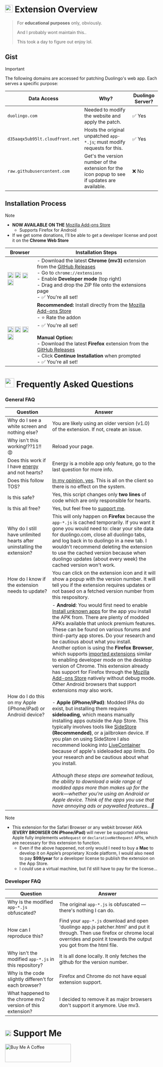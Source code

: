 # <img src="https://d35aaqx5ub95lt.cloudfront.net/images/hearts/fa8debbce8d3e515c3b08cb10271fbee.svg" width="25px"> Extension Overview

> For **educational purposes** only, obviously.
>
> And I probably wont maintain this..
> 
> This took a day to figure out enjoy lol.



## Gist
> [!IMPORTANT]  
> The following domains are accessed for patching Duolingo's web app. Each serves a specific purpose:

| **Data Access**                          | **Why?**                                                               | **Duolingo Server?** |
|-----------------------------------------|-------------------------------------------------------------------------|----------------------|
| `duolingo.com`                          | Needed to modify the website and apply the patch.                         | ✅ Yes               |
| `d35aaqx5ub95lt.cloudfront.net`         | Hosts the original unpatched `app-*.js`; must modify requests for this.    | ✅ Yes               |
| `raw.githubusercontent.com`             | Get's the version number of the extension for the icon popup to see if updates are available.          | ❌ No                |


## Installation Process

> [!NOTE]
> - **NOW AVAILABLE ON THE** [Mozilla Add-ons Store](https://addons.mozilla.org/en-US/firefox/addon/duolingo-unlimited-hearts/)
>   - Supports Firefox for Android
> - If we get some donations, I’ll be able to get a developer license and post it on the **Chrome Web Store**

| **Browser** | **Installation Steps** |
|-------------|------------------------|
| <img src="https://upload.wikimedia.org/wikipedia/commons/e/e1/Google_Chrome_icon_%28February_2022%29.svg" width="20px"> <img src="https://upload.wikimedia.org/wikipedia/commons/9/98/Microsoft_Edge_logo_%282019%29.svg" width="20px"> <img src="https://brave.com/static-assets/images/brave-logo-sans-text.svg" width="18px"> <img src="https://upload.wikimedia.org/wikipedia/commons/4/49/Opera_2015_icon.svg" width="20px"> | - Download the latest **Chrome (mv3)** extension from the [GitHub Releases](https://github.com/apersongithub/Duolingo-Unlimited-Hearts/releases)<br>- Go to `chrome://extensions`<br>- Enable **Developer mode** (top right)<br>- Drag and drop the ZIP file onto the extensions page<br>- ✅ You're all set! |
| <img src="https://upload.wikimedia.org/wikipedia/commons/thumb/a/a0/Firefox_logo%2C_2019.svg/1200px-Firefox_logo%2C_2019.svg.png" width="20px"> <img src="https://c.clc2l.com/c/thumbnail96webp/t/t/o/tor-browser-QaPeUi.png" width="20px"> <img src="https://upload.wikimedia.org/wikipedia/commons/d/d0/LibreWolf_icon.svg" width="20px"> <img src="https://www.waterfox.net/_astro/waterfox.aA4DFn78.svg" width="20px"> | **Recommended:** Install directly from the [Mozilla Add-ons Store](https://addons.mozilla.org/en-US/firefox/addon/duolingo-unlimited-hearts/)<br>- ⭐ Rate the addon<br>- ✅ You're all set!<br><br>**Manual Option:**<br>- Download the latest **Firefox** extension from the [GitHub Releases](https://github.com/apersongithub/Duolingo-Unlimited-Hearts/releases)<br>- Click **Continue Installation** when prompted<br>- ✅ You're all set! |

# <img src="https://d35aaqx5ub95lt.cloudfront.net/images/profile/48b8884ac9d7513e65f3a2b54984c5c4.svg" width="30px"> Frequently Asked Questions
### General FAQ

| **Question** | **Answer** |
|--------------|------------|
| Why do I see a white screen and nothing else? | You are likely using an older version (v1.0) of the extension. If not, create an issue. |
| Why isn't this working!??11!! 😡 | Reload your page. |
| Does this work if I have [energy](https://duolingo.fandom.com/wiki/Energy) and not hearts? | Energy is a mobile app only feature, go to the last question for more info. |
| Does this follow TOS? | [In my opinion, yes](https://www.duolingo.com/guidelines#:~:text=Script%20or%20cheat,may%20be%20removed.). This is all on the client so there is no effect on the system. |
| Is this safe? | Yes, this script changes only **two lines** of code which are only responsible for hearts. |
| Is this all free? | Yes, but feel free to [support me](https://www.buymeacoffee.com/aperson). |
| Why do I still have unlimited hearts after uninstalling the extension? | This will only happen on **Firefox** because the `app-*.js` is cached temporarily. If you want it gone you would need to: clear your site data for duolingo.com, close all duolingo tabs, and log back in to duolingo in a new tab. I wouldn't recommend deleting the extension to use the cached version because when duolingo updates (about every week) the cached version won't work.|
| How do I know if the extension needs to update? | You can click on the extension icon and it will show a popup with the version number. It will tell you if the extension requires updates or not based on a fetched version number from this respository. |
| How do I do this on my Apple (iPhone/iPad) or Android device? | - **Android**: You would first need to enable [Install unknown apps](https://www.wikihow.com/Allow-Apps-from-Unknown-Sources-on-Android) for the app you install the APK from. There are plenty of modded APKs available that unlock premium features. These can be found on various forums and third-party app stores. Do your research and be cautious about what you install.<br> Another option is using the **Firefox Browser**, which supports [imported extensions](https://blog.mozilla.org/addons/2020/09/29/expanded-extension-support-in-firefox-for-android-nightly/) similar to enabling developer mode on the desktop version of Chrome. This extension already has support for Firefox through the [Mozilla Add-ons Store](https://addons.mozilla.org/en-US/firefox/addon/duolingo-unlimited-hearts/) natively without debug mode. Other Android browsers that support extensions *may* also work.<br><br>- **Apple (iPhone/iPad)**: Modded IPAs do exist, but installing them requires **sideloading**, which means manually installing apps outside the App Store. This typically involves tools like [SideStore](https://sidestore.io/) **(Recommended)**, or a jailbroken device. If you plan on using SideStore I also recommend looking into [LiveContainer](https://github.com/LiveContainer/LiveContainer) because of apple's sideloaded app limits. Do your research and be cautious about what you install. <br><br>*Although these steps are somewhat tedious, the ability to download a wide range of modded apps more than makes up for the work—whether you're using an Android or Apple device. Think of the apps you use that have annoying ads or paywalled features...👀*|

> [!Note]
> - This extension for the Safari Browser or any webkit browser AKA **(EVERY BROWSER ON iPhone/iPad)** will never be supported unless Apple fully implements `webRequest` or `declarativeNetRequest` APIs, which are necessary for this extension to function.  
>   - Even if the above happened, not only would I need to buy a **Mac** to develop it on Apple’s proprietary Xcode platform, I would also need to pay **$99/year** for a developer license to publish the extension on the App Store.  
>   - I *could* use a virtual machine, but I’d still have to pay for the license...


### Developer FAQ

| **Question** | **Answer** |
|--------------|------------|
| Why is the modified `app-*.js` obfuscated? | The original `app-*.js` is obfuscated — there's nothing I can do. |
| How can I reproduce this? | Find your `app-*.js` download and open 'duolingo app.js patcher.html' and put it through. Then use firefox or chrome local overrides and point it towards the output you got from the html file. |
| Why isn't the modified `app-*.js` in this repository? | It is all done locally. It only fetches the github for the version number. |
| Why is the code slightly differen't for each browser? | Firefox and Chrome do not have equal extension support. |
| What happened to the chrome mv2 version of this extension? | I decided to remove it as major browsers don't support it anymore. Use mv3. |

# <img src="https://d35aaqx5ub95lt.cloudfront.net/images/gems/45c14e05be9c1af1d7d0b54c6eed7eee.svg" width="20px"> Support Me

<a href="https://www.buymeacoffee.com/aperson" target="_blank"><img src="https://cdn.buymeacoffee.com/buttons/v2/default-yellow.png" alt="Buy Me A Coffee" style="height: 60px !important;width: 217px !important;" ></a>
